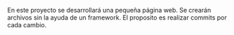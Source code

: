 En este proyecto se desarrollará una pequeña página web.
Se crearán archivos sin la ayuda de un framework.
El proposito es realizar commits por cada cambio.